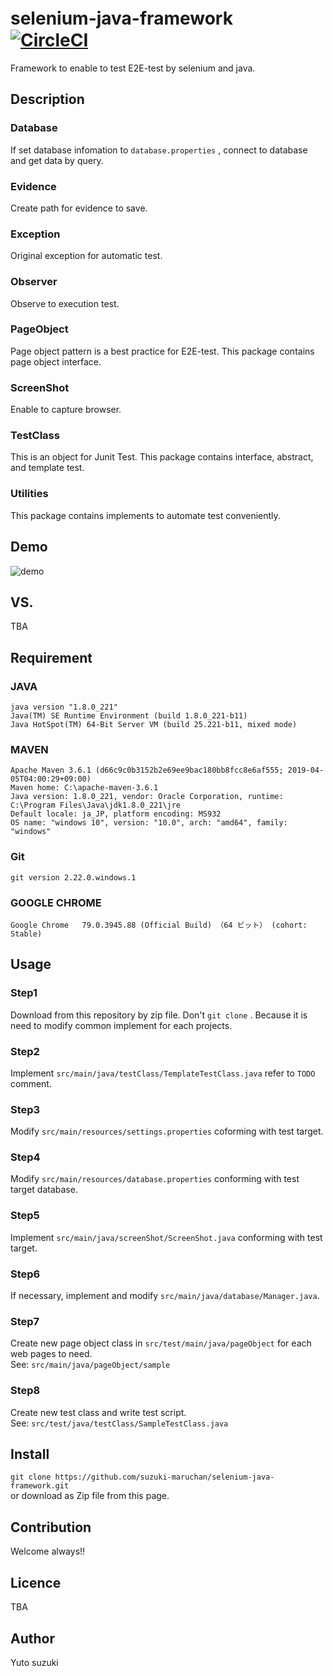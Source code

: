 selenium-java-framework　[![CircleCI](https://circleci.com/gh/suzuki-maruchan/selenium-java-framework/tree/master.svg?style=svg&circle-token=0d02ec8332f0b2a1f002d0d8471cf8163783cfb2)](https://circleci.com/gh/suzuki-maruchan/selenium-java-framework/tree/master)
====
Framework to enable to test E2E-test by selenium and java.

## Description
### Database
If set database infomation to `database.properties` , connect to database and get data by query.

### Evidence
Create path for evidence to save.

### Exception
Original exception for automatic test.

### Observer
Observe to execution test.

### PageObject
Page object pattern is a best practice for E2E-test. This package contains page object interface.

### ScreenShot
Enable to capture browser.

### TestClass
This is an object for Junit Test. This package contains interface, abstract, and template test.

### Utilities
This package contains implements to automate test conveniently.

## Demo
![demo](https://user-images.githubusercontent.com/34160750/72681797-7bbe4400-3b0a-11ea-9037-c3d30395e254.gif)

## VS.
TBA

## Requirement
### JAVA
~~~
java version "1.8.0_221"
Java(TM) SE Runtime Environment (build 1.8.0_221-b11)
Java HotSpot(TM) 64-Bit Server VM (build 25.221-b11, mixed mode)
~~~

### MAVEN
~~~
Apache Maven 3.6.1 (d66c9c0b3152b2e69ee9bac180bb8fcc8e6af555; 2019-04-05T04:00:29+09:00)
Maven home: C:\apache-maven-3.6.1
Java version: 1.8.0_221, vendor: Oracle Corporation, runtime: C:\Program Files\Java\jdk1.8.0_221\jre
Default locale: ja_JP, platform encoding: MS932
OS name: "windows 10", version: "10.0", arch: "amd64", family: "windows"
~~~

### Git
~~~
git version 2.22.0.windows.1
~~~

### GOOGLE CHROME
~~~
Google Chrome   79.0.3945.88 (Official Build) （64 ビット） (cohort: Stable)
~~~

## Usage
### Step1
Download from this repository by zip file. Don't `git clone` . Because it is need to modify common implement for each projects.

### Step2
Implement `src/main/java/testClass/TemplateTestClass.java` refer to `TODO` comment.

### Step3
Modify `src/main/resources/settings.properties` coforming with test target.

### Step4
Modify `src/main/resources/database.properties` conforming with test target database.

### Step5
Implement `src/main/java/screenShot/ScreenShot.java` conforming with test target.

### Step6
If necessary, implement and modify `src/main/java/database/Manager.java`.

### Step7
Create new page object class in `src/test/main/java/pageObject` for each web pages to need. <br>
See: `src/main/java/pageObject/sample`

### Step8
Create new test class and write test script. <br>
See: `src/test/java/testClass/SampleTestClass.java`

## Install
`git clone https://github.com/suzuki-maruchan/selenium-java-framework.git` <br>
or download as Zip file from this page.

## Contribution
Welcome always!!

## Licence
TBA

## Author
Yuto suzuki
